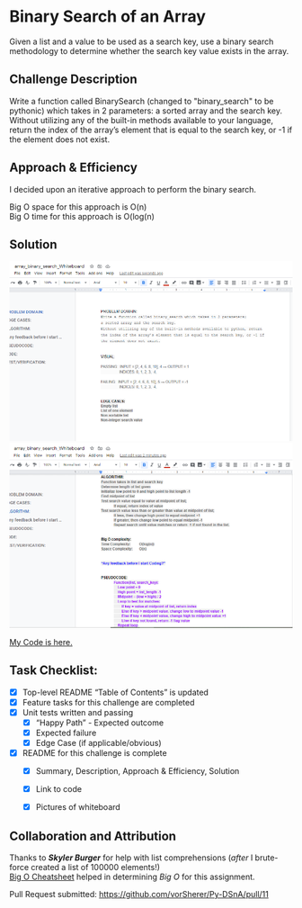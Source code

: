 # Binary Search of an Array
Given a list and a value to be used as a search key, use a binary search methodology to determine whether the search key value exists in the array.

## Challenge Description
Write a function called BinarySearch (changed to "binary_search" to be pythonic) which takes in 2 parameters: a sorted array and the search key. Without utilizing any of the built-in methods available to your language, return the index of the array’s element that is equal to the search key, or -1 if the element does not exist.

## Approach & Efficiency
I decided upon an iterative approach to perform the binary search. <br>

Big O space for this approach is O(n) <br>
Big O time for this approach is O(log(n) <br>

## Solution
![array_binary_search Whiteboard part 1](./assets/array_binary_search_WB-1.png)
![array_binary_search Whiteboard part 2](./assets/array_binary_search_WB-2.png)

[My Code is here.](array_binary_search.py)


## Task Checklist: <br>
- [X] Top-level README “Table of Contents” is updated <br>
- [X] Feature tasks for this challenge are completed <br>
- [X] Unit tests written and passing <br>
    - [X] “Happy Path” - Expected outcome <br>
    - [X] Expected failure <br>
    - [X] Edge Case (if applicable/obvious) <br>
- [X] README for this challenge is complete <br>
    - [X] Summary, Description, Approach & Efficiency, Solution <br>
    - [X] Link to code <br>
    - [X] Pictures of whiteboard <br>


## Collaboration and Attribution
Thanks to __*Skyler Burger*__ for help with list comprehensions (*after* I brute-force created a list of 100000 elements!) <br>
[Big O Cheatsheet](https://www.bigocheatsheet.com/) helped in determining *Big O* for this assignment. <br>

Pull Request submitted: https://github.com/vorSherer/Py-DSnA/pull/11
